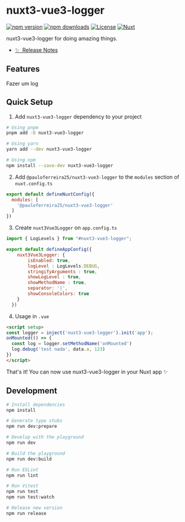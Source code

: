 # nuxt3-vue3-logger

[![npm version][npm-version-src]][npm-version-href]
[![npm downloads][npm-downloads-src]][npm-downloads-href]
[![License][license-src]][license-href]
[![Nuxt][nuxt-src]][nuxt-href]

nuxt3-vue3-logger for doing amazing things.

- [✨ &nbsp;Release Notes](/CHANGELOG.md)


## Features

Fazer um log

## Quick Setup

1. Add `nuxt3-vue3-logger` dependency to your project

```bash
# Using pnpm
pnpm add -D nuxt3-vue3-logger

# Using yarn
yarn add --dev nuxt3-vue3-logger

# Using npm
npm install --save-dev nuxt3-vue3-logger
```

2. Add `@pauloferreira25/nuxt3-vue3-logger` to the `modules` section of `nuxt.config.ts`

```js
export default defineNuxtConfig({
  modules: [
    '@pauloferreira25/nuxt3-vue3-logger'
  ]
})
```

3. Create `nuxt3Vue3Logger` on `app.config.ts`

```js
import { LogLevels } from "#nuxt3-vue3-logger";

export default defineAppConfig({
    nuxt3Vue3Logger: {
        isEnabled: true,
        logLevel : LogLevels.DEBUG,
        stringifyArguments : true,
        showLogLevel : true,
        showMethodName : true,
        separator: '|',
        showConsoleColors: true
    }
  })
```
4. Usage in `.vue`

```html
<script setup>
const logger = inject('nuxt3-vue3-logger').init('app');
onMounted(() => {
  const log = logger.setMethodName('onMounted')
  log.debug('test nada', data.a, 123)
})
</script>
```


That's it! You can now use nuxt3-vue3-logger in your Nuxt app ✨

## Development

```bash
# Install dependencies
npm install

# Generate type stubs
npm run dev:prepare

# Develop with the playground
npm run dev

# Build the playground
npm run dev:build

# Run ESLint
npm run lint

# Run Vitest
npm run test
npm run test:watch

# Release new version
npm run release
```

<!-- Badges -->
[npm-version-src]: https://img.shields.io/npm/v/@pauloferreira25/nuxt3-vue3-logger/latest.svg?style=flat&colorA=18181B&colorB=28CF8D
[npm-version-href]: https://npmjs.com/package/@pauloferreira25/nuxt3-vue3-logger

[npm-downloads-src]: https://img.shields.io/npm/dm/@pauloferreira25/nuxt3-vue3-logger.svg?style=flat&colorA=18181B&colorB=28CF8D
[npm-downloads-href]: https://npmjs.com/package/@pauloferreira25/nuxt3-vue3-logger

[license-src]: https://img.shields.io/npm/l/@pauloferreira25/nuxt3-vue3-logger.svg?style=flat&colorA=18181B&colorB=28CF8D
[license-href]: https://npmjs.com/package/@pauloferreira25/nuxt3-vue3-logger

[nuxt-src]: https://img.shields.io/badge/Nuxt-18181B?logo=nuxt.js
[nuxt-href]: https://nuxt.com
